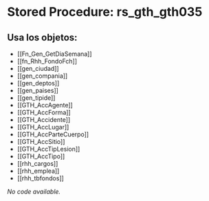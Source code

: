 # Stored Procedure: rs_gth_gth035

## Usa los objetos:
- [[Fn_Gen_GetDiaSemana]]
- [[fn_Rhh_FondoFch]]
- [[gen_ciudad]]
- [[gen_compania]]
- [[gen_deptos]]
- [[gen_paises]]
- [[gen_tipide]]
- [[GTH_AccAgente]]
- [[GTH_AccForma]]
- [[GTH_Accidente]]
- [[GTH_AccLugar]]
- [[GTH_AccParteCuerpo]]
- [[GTH_AccSitio]]
- [[GTH_AccTipLesion]]
- [[GTH_AccTipo]]
- [[rhh_cargos]]
- [[rhh_emplea]]
- [[rhh_tbfondos]]

*No code available.*
